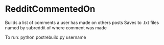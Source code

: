 RedditCommentedOn
=================

Builds a list of comments a user has made on others posts
Saves to .txt files named by subreddit of where comment was made

To run:
  python postrebuild.py username